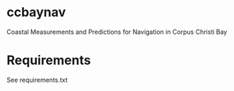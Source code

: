 # ccbaynav
Coastal Measurements and Predictions for Navigation in Corpus Christi Bay

# Requirements
See requirements.txt